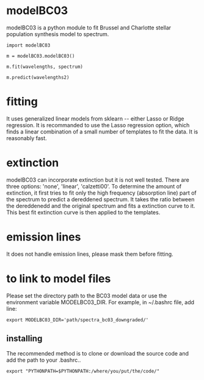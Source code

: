 # modelBC03

modelBC03 is a python module to fit Brussel and Charlotte stellar population synthesis model to spectrum. 

```
import modelBC03

m = modelBC03.modelBC03()

m.fit(wavelengths, spectrum)

m.predict(wavelengths2)
```

# fitting

It uses generalized linear models from sklearn -- either Lasso or Ridge regression. It is recommanded to use the Lasso regression option, which finds a linear combination of a small number of templates to fit the data. It is reasonably fast. 

# extinction

modelBC03 can incorporate extinction but it is not well tested. There are three options: 'none', 'linear', 'calzetti00'. To determine the amount of extinction, it first tries to fit only the high frequency (absorption line) part of the spectrum to predict a dereddened spectrum. It takes the ratio between the dereddenedd and the original spectrum and fits a extinction curve to it. This best fit extinction curve is then applied to the templates. 

# emission lines

It does not handle emission lines, please mask them before fitting. 


# to link to model files
Please set the directory path to the BC03 model data or use the environment variable MODELBC03_DIR. For example, in ~/.bashrc file, add line:

    export MODELBC03_DIR='path/spectra_bc03_downgraded/'


## installing

The recommended method is to clone or download the source code and add the path to your .bashrc.. 

~~~~
export "PYTHONPATH=$PYTHONPATH:/where/you/put/the/code/" 
~~~~
